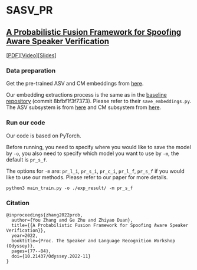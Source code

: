 # SASV_PR

## [A Probabilistic Fusion Framework for Spoofing Aware Speaker Verification](https://www.isca-speech.org/archive/odyssey_2022/zhang22b_odyssey.html)
[[PDF](https://www.isca-speech.org/archive/pdfs/odyssey_2022/zhang22b_odyssey.pdf)][[Video](https://www.youtube.com/watch?v=98p-KLH3cKc)][[Slides](https://labsites.rochester.edu/air/publications/Zhang22Odyssey.pdf)]

### Data preparation
Get the pre-trained ASV and CM embeddings from [here](https://drive.google.com/drive/folders/1kn_slob4BGHPmk_O8HaAiJE5P6qqBFV7?usp=sharing).

Our embedding extractions process is the same as in the [baseline repository](https://github.com/sasv-challenge/SASVC2022_Baseline) (commit 8bfbf1f3f7373). Please refer to their `save_embeddings.py`. The ASV subsystem is from [here](https://github.com/TaoRuijie/ECAPA-TDNN/tree/a2290930b910a3cba7e099d2447d02c18919b3a4) and CM subsystem from [here](https://github.com/clovaai/aasist/tree/a04c9863f63d44471dde8a6abcb3b082b07cd1d1).

### Run our code
Our code is based on PyTorch.

Before running, you need to specify where you would like to save the model by `-o`, you also need to specify which model you want to use by `-m`, the default is `pr_s_f`.

The options for `-m` are: `pr_l_i`, `pr_s_i`, `pr_c_i`, `pr_l_f`, `pr_s_f` if you would like to use our methods. Please refer to our paper for more details.

```
python3 main_train.py -o ./exp_result/ -m pr_s_f
```

### Citation
```
@inproceedings{zhang2022prob,
  author={You Zhang and Ge Zhu and Zhiyao Duan},
  title={{A Probabilistic Fusion Framework for Spoofing Aware Speaker Verification}},
  year=2022,
  booktitle={Proc. The Speaker and Language Recognition Workshop (Odyssey)},
  pages={77--84},
  doi={10.21437/Odyssey.2022-11}
}
```